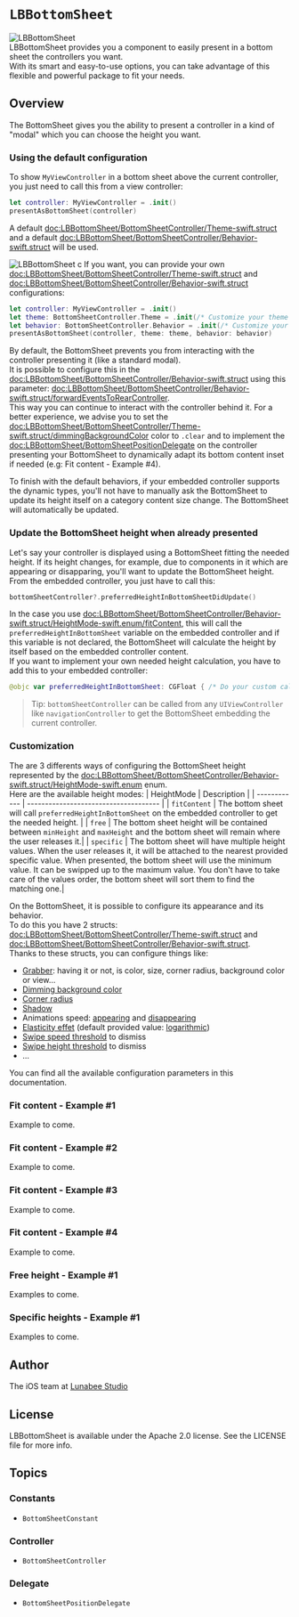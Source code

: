 # ``LBBottomSheet``
![LBBottomSheet](PackageIcon)   
LBBottomSheet provides you a component to easily present in a bottom sheet the controllers you want.   
With its smart and easy-to-use options, you can take advantage of this flexible and powerful package to fit your needs.   

## Overview

The BottomSheet gives you the ability to present a controller in a kind of "modal" which you can choose the height you want.   
### Using the default configuration 
To show `MyViewController` in a bottom sheet above the current controller, you just need to call this from a view controller:
```swift
let controller: MyViewController = .init()
presentAsBottomSheet(controller)
```   

A default <doc:LBBottomSheet/BottomSheetController/Theme-swift.struct> and a default <doc:LBBottomSheet/BottomSheetController/Behavior-swift.struct> will be used.   

![LBBottomSheet](Intro)
c
If you want, you can provide your own <doc:LBBottomSheet/BottomSheetController/Theme-swift.struct> and <doc:LBBottomSheet/BottomSheetController/Behavior-swift.struct> configurations:   
```swift
let controller: MyViewController = .init()
let theme: BottomSheetController.Theme = .init(/* Customize your theme here */)
let behavior: BottomSheetController.Behavior = .init(/* Customize your behavior here */)
presentAsBottomSheet(controller, theme: theme, behavior: behavior)
```   

By default, the BottomSheet prevents you from interacting with the controller presenting it (like a standard modal).   
It is possible to configure this in the <doc:LBBottomSheet/BottomSheetController/Behavior-swift.struct> using this parameter: <doc:LBBottomSheet/BottomSheetController/Behavior-swift.struct/forwardEventsToRearController>.   
This way you can continue to interact with the controller behind it. For a better experience, we advise you to set the <doc:LBBottomSheet/BottomSheetController/Theme-swift.struct/dimmingBackgroundColor> color to `.clear` and to implement the <doc:LBBottomSheet/BottomSheetPositionDelegate> on the controller presenting your BottomSheet to dynamically adapt its bottom content inset if needed (e.g: Fit content - Example #4).   

To finish with the default behaviors, if your embedded controller supports the dynamic types, you'll not have to manually ask the BottomSheet to update its height itself on a category content size change. The BottomSheet will automatically be updated.

### Update the BottomSheet height when already presented
Let's say your controller is displayed using a BottomSheet fitting the needed height. If its height changes, for example, due to components in it which are appearing or disapparing, you'll want to update the BottomSheet height.   
From the embedded controller, you just have to call this:   
```swift
bottomSheetController?.preferredHeightInBottomSheetDidUpdate()
```   

In the case you use <doc:LBBottomSheet/BottomSheetController/Behavior-swift.struct/HeightMode-swift.enum/fitContent>, this will call the `preferredHeightInBottomSheet` variable on the embedded controller and if this variable is not declared, the BottomSheet will calculate the height by itself based on the embedded controller content.   
If you want to implement your own needed height calculation, you have to add this to your embedded controller:
```swift
@objc var preferredHeightInBottomSheet: CGFloat { /* Do your custom calculation here */ }
```

> Tip: `bottomSheetController` can be called from any `UIViewController` like `navigationController` to get the BottomSheet embedding the current controller.

### Customization
The are 3 differents ways of configuring the BottomSheet height represented by the <doc:LBBottomSheet/BottomSheetController/Behavior-swift.struct/HeightMode-swift.enum> enum.   
Here are the available height modes:
| HeightMode   | Description                           |
| ------------ | ------------------------------------- | 
| `fitContent` | The bottom sheet will call `preferredHeightInBottomSheet` on the embedded controller to get the needed height.                            |
| `free`       | The bottom sheet height will be contained between `minHeight` and `maxHeight` and the bottom sheet will remain where the user releases it.|
| `specific`   | The bottom sheet will have multiple height values. When the user releases it, it will be attached to the nearest provided specific value.   When presented, the bottom sheet will use the minimum value. It can be swipped up to the maximum value. You don't have to take care of the values order, the bottom sheet will sort them to find the matching one.|   

On the BottomSheet, it is possible to configure its appearance and its behavior.   
To do this you have 2 structs: <doc:LBBottomSheet/BottomSheetController/Theme-swift.struct> and <doc:LBBottomSheet/BottomSheetController/Behavior-swift.struct>.   
Thanks to these structs, you can configure things like:
- [Grabber](https://lbbottomsheet.lunabee.studio/documentation/lbbottomsheet/bottomsheetcontroller/theme/grabber-swift.struct): having it or not, is color, size, corner radius, background color or view...
- [Dimming background color](https://lbbottomsheet.lunabee.studio/documentation/lbbottomsheet/bottomsheetcontroller/theme/dimmingbackgroundcolor)
- [Corner radius](https://lbbottomsheet.lunabee.studio/documentation/lbbottomsheet/bottomsheetcontroller/theme/cornerradius)
- [Shadow](https://lbbottomsheet.lunabee.studio/documentation/lbbottomsheet/bottomsheetcontroller/theme/shadow-swift.struct)
- Animations speed: [appearing](https://lbbottomsheet.lunabee.studio/documentation/lbbottomsheet/bottomsheetcontroller/behavior/appearinganimationduration) and [disappearing](https://lbbottomsheet.lunabee.studio/documentation/lbbottomsheet/bottomsheetcontroller/behavior/disappearinganimationduration)
- [Elasticity effet](https://lbbottomsheet.lunabee.studio/documentation/lbbottomsheet/bottomsheetcontroller/behavior/elasticityfunction) (default provided value: [logarithmic](https://lbbottomsheet.lunabee.studio/documentation/lbbottomsheet/bottomsheetconstant/animation/elasticity/logarithmic))
- [Swipe speed threshold](https://lbbottomsheet.lunabee.studio/documentation/lbbottomsheet/bottomsheetcontroller/behavior/velocitythresholdtodismiss) to dismiss
- [Swipe height threshold](https://lbbottomsheet.lunabee.studio/documentation/lbbottomsheet/bottomsheetcontroller/behavior/heightpercentagethresholdtodismiss) to dismiss
- ...   

You can find all the available configuration parameters in this documentation.

### Fit content - Example #1
Example to come.
### Fit content - Example #2
Example to come.
### Fit content - Example #3
Example to come.
### Fit content - Example #4
Example to come.

### Free height - Example #1
Examples to come.

### Specific heights - Example #1
Examples to come.

## Author

The iOS team at [Lunabee Studio](https://www.lunabee.studio)

## License

LBBottomSheet is available under the Apache 2.0 license. See the LICENSE file for more info.

## Topics

### Constants

- ``BottomSheetConstant``

### Controller

- ``BottomSheetController``

### Delegate

- ``BottomSheetPositionDelegate``
